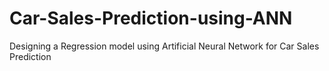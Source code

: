 # Car-Sales-Prediction-using-ANN
Designing a Regression model using Artificial Neural Network for Car Sales Prediction
